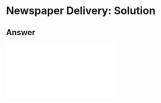 # Newspaper Delivery: Solution

## Answer

<iframe class="u-pad-embed" src="../pads/newspaper-solution/embed/" frameborder="0"></iframe>